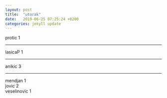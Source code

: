 ```yaml
---
layout: post
title:  "utorak"
date:   2019-06-25 07:25:24 +0200
categories: jekyll update
---
```



protic 1  

***

lasicaP 1  

***

anikic 3  

***

mendjan 1  
jovic 2  
veselinovic 1  
